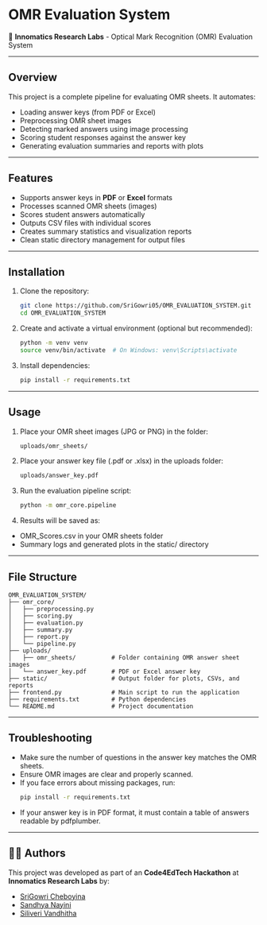 # OMR Evaluation System

📘 **Innomatics Research Labs** - Optical Mark Recognition (OMR) Evaluation System

---

## Overview

This project is a complete pipeline for evaluating OMR sheets. It automates:

- Loading answer keys (from PDF or Excel)
- Preprocessing OMR sheet images
- Detecting marked answers using image processing
- Scoring student responses against the answer key
- Generating evaluation summaries and reports with plots

---

## Features

- Supports answer keys in **PDF** or **Excel** formats
- Processes scanned OMR sheets (images)
- Scores student answers automatically
- Outputs CSV files with individual scores
- Creates summary statistics and visualization reports
- Clean static directory management for output files

---

## Installation

1. Clone the repository:
   ```bash
   git clone https://github.com/SriGowri05/OMR_EVALUATION_SYSTEM.git
   cd OMR_EVALUATION_SYSTEM
2. Create and activate a virtual environment (optional but recommended):
   ```bash
   python -m venv venv
   source venv/bin/activate  # On Windows: venv\Scripts\activate
3. Install dependencies:
    ```bash
    pip install -r requirements.txt

---

## Usage
1. Place your OMR sheet images (JPG or PNG) in the folder:
   ```bash
   uploads/omr_sheets/
2. Place your answer key file (.pdf or .xlsx) in the uploads folder:
   ```bash
   uploads/answer_key.pdf
3. Run the evaluation pipeline script:
   ```bash
   python -m omr_core.pipeline
4. Results will be saved as:
- OMR_Scores.csv in your OMR sheets folder
- Summary logs and generated plots in the static/ directory

---

## File Structure
```
OMR_EVALUATION_SYSTEM/
├── omr_core/
│   ├── preprocessing.py
│   ├── scoring.py
│   ├── evaluation.py
│   ├── summary.py
│   ├── report.py
│   └── pipeline.py
├── uploads/
│   ├── omr_sheets/          # Folder containing OMR answer sheet images
│   └── answer_key.pdf       # PDF or Excel answer key
├── static/                  # Output folder for plots, CSVs, and reports
├── frontend.py              # Main script to run the application
├── requirements.txt         # Python dependencies
└── README.md                # Project documentation
```

---

## Troubleshooting

- Make sure the number of questions in the answer key matches the OMR sheets.
- Ensure OMR images are clear and properly scanned.
- If you face errors about missing packages, run:
   ```bash
   pip install -r requirements.txt
- If your answer key is in PDF format, it must contain a table of answers readable by pdfplumber.

---

## 👨‍💻 Authors

This project was developed as part of an **Code4EdTech Hackathon** at **Innomatics Research Labs** by:

- [SriGowri Cheboyina](https://github.com/SriGowri05)
- [Sandhya Nayini](https://github.com/Sandhya120727)
- [Siliveri Vandhitha](https://github.com/vandhitha23)



